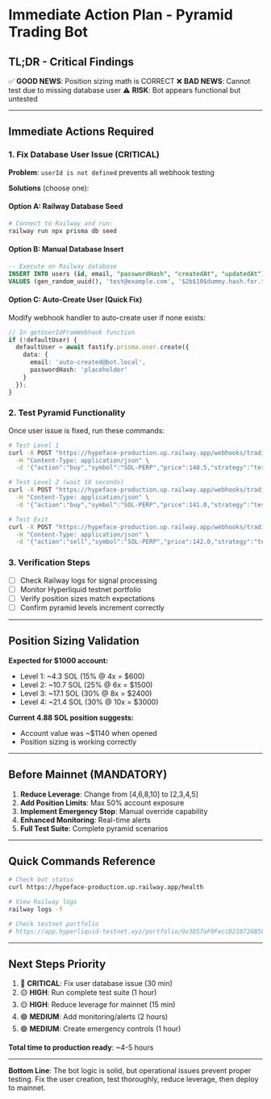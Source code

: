 # Immediate Action Plan - Pyramid Trading Bot

## TL;DR - Critical Findings

✅ **GOOD NEWS**: Position sizing math is CORRECT
❌ **BAD NEWS**: Cannot test due to missing database user
⚠️ **RISK**: Bot appears functional but untested

---

## Immediate Actions Required

### 1. Fix Database User Issue (CRITICAL)
**Problem**: `userId is not defined` prevents all webhook testing

**Solutions** (choose one):

#### Option A: Railway Database Seed
```bash
# Connect to Railway and run:
railway run npx prisma db seed
```

#### Option B: Manual Database Insert
```sql
-- Execute on Railway database
INSERT INTO users (id, email, "passwordHash", "createdAt", "updatedAt")
VALUES (gen_random_uuid(), 'test@example.com', '$2b$10$dummy.hash.for.testing', now(), now());
```

#### Option C: Auto-Create User (Quick Fix)
Modify webhook handler to auto-create user if none exists:
```typescript
// In getUserIdFromWebhook function
if (!defaultUser) {
  defaultUser = await fastify.prisma.user.create({
    data: {
      email: 'auto-created@bot.local',
      passwordHash: 'placeholder'
    }
  });
}
```

### 2. Test Pyramid Functionality
Once user issue is fixed, run these commands:

```bash
# Test Level 1
curl -X POST "https://hypeface-production.up.railway.app/webhooks/tradingview?secret=3e8e55210be930325825be0b2b204f43f558baec" \
  -H "Content-Type: application/json" \
  -d '{"action":"buy","symbol":"SOL-PERP","price":140.5,"strategy":"test","timestamp":'$(date +%s)000'}'

# Test Level 2 (wait 10 seconds)
curl -X POST "https://hypeface-production.up.railway.app/webhooks/tradingview?secret=3e8e55210be930325825be0b2b204f43f558baec" \
  -H "Content-Type: application/json" \
  -d '{"action":"buy","symbol":"SOL-PERP","price":141.0,"strategy":"test","timestamp":'$(date +%s)000'}'

# Test Exit
curl -X POST "https://hypeface-production.up.railway.app/webhooks/tradingview?secret=3e8e55210be930325825be0b2b204f43f558baec" \
  -H "Content-Type: application/json" \
  -d '{"action":"sell","symbol":"SOL-PERP","price":142.0,"strategy":"test","timestamp":'$(date +%s)000'}'
```

### 3. Verification Steps
- [ ] Check Railway logs for signal processing
- [ ] Monitor Hyperliquid testnet portfolio
- [ ] Verify position sizes match expectations
- [ ] Confirm pyramid levels increment correctly

---

## Position Sizing Validation

**Expected for $1000 account:**
- Level 1: ~4.3 SOL (15% @ 4x = $600)
- Level 2: ~10.7 SOL (25% @ 6x = $1500)
- Level 3: ~17.1 SOL (30% @ 8x = $2400)
- Level 4: ~21.4 SOL (30% @ 10x = $3000)

**Current 4.88 SOL position suggests:**
- Account value was ~$1140 when opened
- Position sizing is working correctly

---

## Before Mainnet (MANDATORY)

1. **Reduce Leverage**: Change from [4,6,8,10] to [2,3,4,5]
2. **Add Position Limits**: Max 50% account exposure
3. **Implement Emergency Stop**: Manual override capability
4. **Enhanced Monitoring**: Real-time alerts
5. **Full Test Suite**: Complete pyramid scenarios

---

## Quick Commands Reference

```bash
# Check bot status
curl https://hypeface-production.up.railway.app/health

# View Railway logs
railway logs -f

# Check testnet portfolio
# https://app.hyperliquid-testnet.xyz/portfolio/0x3D57aF0FeccD210726B5C94E71C6596251EF1339
```

---

## Next Steps Priority

1. 🔴 **CRITICAL**: Fix user database issue (30 min)
2. 🟡 **HIGH**: Run complete test suite (1 hour)
3. 🟡 **HIGH**: Reduce leverage for mainnet (15 min)
4. 🟢 **MEDIUM**: Add monitoring/alerts (2 hours)
5. 🟢 **MEDIUM**: Create emergency controls (1 hour)

**Total time to production ready**: ~4-5 hours

---

**Bottom Line**: The bot logic is solid, but operational issues prevent proper testing. Fix the user creation, test thoroughly, reduce leverage, then deploy to mainnet.